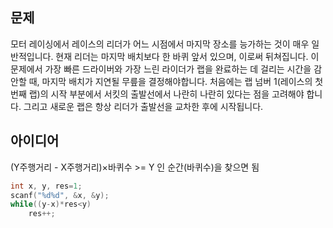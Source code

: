 ## 문제
모터 레이싱에서 레이스의 리더가 어느 시점에서 마지막 장소를 능가하는 것이 매우 일반적입니다. 현재 리더는 마지막 배치보다 한 바퀴 앞서 있으며, 이로써 뒤쳐집니다. 이 문제에서 가장 빠른 드라이버와 가장 느린 라이더가 랩을 완료하는 데 걸리는 시간을 감안할 때, 마지막 배치가 지연될 무릎을 결정해야합니다. 처음에는 랩 넘버 1(레이스의 첫 번째 랩)의 시작 부분에서 서킷의 출발선에서 나란히 나란히 있다는 점을 고려해야 합니다. 그리고 새로운 랩은 항상 리더가 출발선을 교차한 후에 시작됩니다.  

## 아이디어
(Y주행거리 - X주행거리)×바퀴수 >= Y 인 순간(바퀴수)을 찾으면 됨
```c
int x, y, res=1;
scanf("%d%d", &x, &y);
while((y-x)*res<y)
	res++;
```

